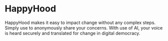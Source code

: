 # HappyHood
HappyHood makes it easy to impact change without any complex steps. Simply use to anonymously share your concerns. With use of AI, your voice is heard securely and translated for change in digital democracy.
